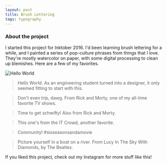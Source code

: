 ```yaml
---
layout: post
title: Brush Lettering
tags: typography
---
```


### About the project
I started this project for Inktober 2016. I'd been learning brush lettering for a while, and I painted a series of pop-culture phrases from things that I love. They're mostly watercolor on paper, with some digital processing to clean up blemishes. Here are a few of my favorites.

![Hello World](https://gyanl.com/blog/assets/helloworld.jpg)
> Hello World. As an engineering student turned into a designer, it only seemed fitting to start with this.


> Don't even trip, dawg. From Rick and Morty, one of my all-time favorite TV shows.


> Time to get schwifty! Also from Rick and Morty.


> This one's from the IT Crowd, another favorite.


> Community! #sixseasonsandamovie


> Picture yourself in a boat on a river. From Lucy In The Sky With Diamonds, by The Beatles.

If you liked this project, check out my Instagram for more stuff like this!

